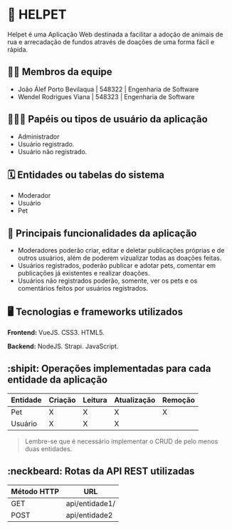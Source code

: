 # :checkered_flag: HELPET

Helpet é uma Aplicação Web destinada a facilitar a adoção de animais de rua e arrecadação de fundos através de doações de uma forma fácil e rápida.

## :technologist: Membros da equipe

<ul>
    <li>João Álef Porto Bevilaqua | 548322 | Engenharia de Software
    <li>Wendel Rodrigues Viana    | 548323 | Engenharia de Software
</ul>

## :people_holding_hands: Papéis ou tipos de usuário da aplicação

<ul>
    <li>Administrador
    <li>Usuário registrado.
    <li>Usuário não registrado.
</ul>

## :spiral_calendar: Entidades ou tabelas do sistema

<ul>
    <li>Moderador
    <li>Usuário
    <li>Pet
</ul>

## :triangular_flag_on_post:	 Principais funcionalidades da aplicação

<ul>
    <li>Moderadores poderão criar, editar e deletar publicações próprias e de outros usuários, além de poderem vizualizar todas as doações feitas.
    <li>Usuários registrados, poderão publicar e adotar pets, comentar em publicações já existentes e realizar doações.
    <li>Usuários não registrados poderão, somente, ver os pets e os comentários feitos por usuários registrados.
</ul>

## :desktop_computer: Tecnologias e frameworks utilizados

**Frontend:** 
VueJS. CSS3. HTML5.

**Backend:**
NodeJS. Strapi. JavaScript.

## :shipit: Operações implementadas para cada entidade da aplicação

| Entidade | Criação | Leitura | Atualização | Remoção |
| --- | --- | --- | --- | --- |
| Pet | X | X | X | X |
| Usuário | X | X | X |  |

> Lembre-se que é necessário implementar o CRUD de pelo menos duas entidades.

## :neckbeard: Rotas da API REST utilizadas

| Método HTTP | URL |
| --- | --- |
| GET | api/entidade1/|
| POST | api/entidade2 |
